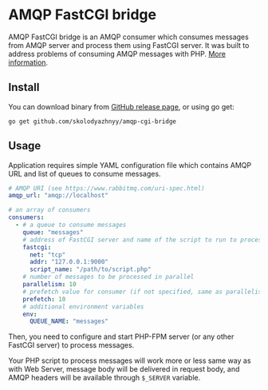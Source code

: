 # AMQP FastCGI bridge

AMQP FastCGI bridge is an AMQP consumer which consumes messages from AMQP server and process them using FastCGI server.
It was built to address problems of consuming AMQP messages with PHP. [More information](https://medium.com/@sergey.kolodyazhnyy/consuming-amqp-messages-in-php-6650c06936fa).

## Install

You can download binary from [GitHub release page](https://github.com/skolodyazhnyy/amqp-cgi-bridge/releases), or using go get:

```
go get github.com/skolodyazhnyy/amqp-cgi-bridge
```

## Usage

Application requires simple YAML configuration file which contains AMQP URL and list of queues to consume messages.

```yaml
# AMQP URI (see https://www.rabbitmq.com/uri-spec.html)
amqp_url: "amqp://localhost"

# an array of consumers
consumers:
  - # a queue to consume messages
    queue: "messages"
    # address of FastCGI server and name of the script to run to process messages
    fastcgi:
      net: "tcp"
      addr: "127.0.0.1:9000"
      script_name: "/path/to/script.php"
    # number of messages to be processed in parallel
    parallelism: 10
    # prefetch value for consumer (if not specified, same as parallelism)
    prefetch: 10
    # additional environment variables
    env:
      QUEUE_NAME: "messages"
```

Then, you need to configure and start PHP-FPM server (or any other FastCGI server) to process messages.

Your PHP script to process messages will work more or less same way as with Web Server, message body will be delivered
in request body, and AMQP headers will be available through `$_SERVER` variable.

